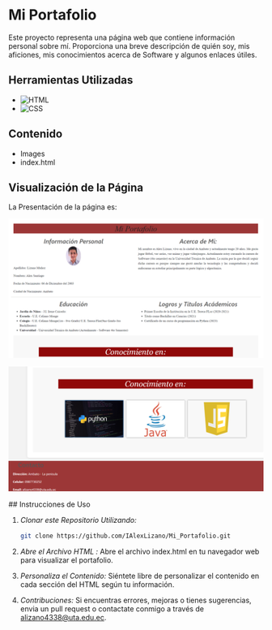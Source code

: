 # Mi Portafolio
Este proyecto representa una página web que contiene información personal sobre mí. Proporciona una breve descripción de quién soy, mis aficiones, mis conocimientos acerca de Software y algunos enlaces útiles.

## Herramientas Utilizadas

- ![HTML](https://img.shields.io/badge/HTML5-E34F26?style=for-the-badge&logo=html5&logoColor=white)
- ![CSS](https://img.shields.io/badge/CSS3-1572B6?style=for-the-badge&logo=css3&logoColor=white)

## Contenido

- Images
- index.html

## Visualización de la Página
La Presentación de la página es:
<p align="center">
  <img src="./Images/Captura de pantalla 2023-11-29 160651.png" alt="Perfil 1">
</p>
<p align="center">
  <img src="./Images/Captura de pantalla 2023-11-29 160746.png" alt="Perfil 2">
</p>
## Instrucciones de Uso

1. *Clonar este Repositorio Utilizando:*
   ```bash
   git clone https://github.com/IAlexLizano/Mi_Portafolio.git

2. *Abre el Archivo HTML :*
   Abre el archivo index.html en tu navegador web para visualizar el portafolio.

3. *Personaliza el Contenido:*
   Siéntete libre de personalizar el contenido en cada sección del HTML según tu información.

4. *Contribuciones:*
   Si encuentras errores, mejoras o tienes sugerencias, envia un pull request o contactate conmigo a través de alizano4338@uta.edu.ec.

